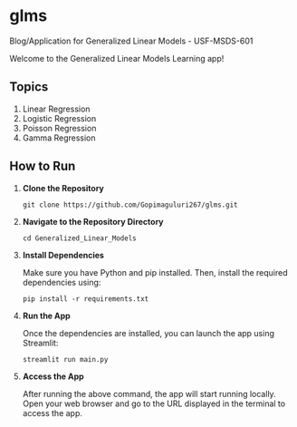 # glms
Blog/Application for Generalized Linear Models - USF-MSDS-601

Welcome to the Generalized Linear Models Learning app!

## Topics

1. Linear Regression
2. Logistic Regression
3. Poisson Regression
4. Gamma Regression

## How to Run

1. **Clone the Repository**

   ```
   git clone https://github.com/Gopimaguluri267/glms.git
   ```

2. **Navigate to the Repository Directory**

   ```
   cd Generalized_Linear_Models
   ```

3. **Install Dependencies**

   Make sure you have Python and pip installed. Then, install the required dependencies using:

   ```
   pip install -r requirements.txt
   ```

4. **Run the App**

   Once the dependencies are installed, you can launch the app using Streamlit:

   ```
   streamlit run main.py
   ```

5. **Access the App**

   After running the above command, the app will start running locally. Open your web browser and go to the URL displayed in the terminal to access the app.
